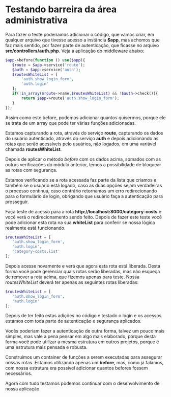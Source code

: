 # Testando barreira da área administrativa

Para fazer o teste poderíamos adicionar o código, que vamos criar, em qualquer arquivo que tivesse acesso a instância **$app**, mas achomos que faz mais sentido, por fazer parte de autenticação, que ficasse no arquivo **src/controllers/auth.php**. Veja a aplicação do middleware abaixo:

```php
$app->before(function () use($app){
   $route = $app->service('route');
   $auth = $app->service('auth');
   $routesWhiteList = [
       'auth.show_login_form',
       'auth.login'
   ];
   if(!in_array($route->name,$routesWhiteList) && !$auth->check()){
       return $app->route('auth.show_login_form');
   }
});
```

Assim como este before, podemos adicionar quantos quisermos, porque ele se trata de um array que pode ter várias funções adicionadas.

Estamos capturando a rota, através do serviço **route**, capturando os dados do usuário autenticado, através do serviço **auth** e depois adicionando as rotas que serão acessíveis pelo usuários, não logados, em uma variável chamada **routesWhiteList**.

Depois de aplicar o método *before* com os dados acima, somados com as outras verificações do módulo anterior, temos a possibilidade de bloquear as rotas com segurança.

Estamos verificando se a rota acessada faz parte da lista que criamos e também se o usuário está logado, caso as duas opções sejam verdadeiras o processo continua, caso contrário retornamos um erro redirecionando para o formulário de login, obrigando que usuário faça a autenticação para prosseguir.

Faça teste de acesso para a rota **http://localhost:8000/category-costs** e você verá o redirecionamento sendo feito. Depois de fazer este teste você pode adicionar esta rota na sua **whiteList** para conferir se nossa lógica realmente está funcionando.

```php
$routesWhiteList = [
   'auth.show_login_form',
   'auth.login',
   'category-costs.list'
];
```

Depois acesse novamente e verá que agora esta rota está liberada. Desta forma você pode gerenciar quais rotas serão liberadas, mas não esqueça de remover a rota acima, que fizemos apenas para teste. Nossa *routesWhiteList* deverá ter apenas as seguintes rotas liberadas:

```php
$routesWhiteList = [
   'auth.show_login_form',
   'auth.login'
];
```

Depois de ter feito estas adições no código e testado o login e os acessos estamos com toda parte de autenticação e segurança aplicados.

Vocês poderiam fazer a autenticação de outra forma, talvez um pouco mais simples, mas vale a pena pensar em algo mais elaborado, porque desta forma você pode utilizar a mesma estrutura em outros projetos, porque é uma estrutura mais pensada e robusta.

Construímos um container de funções a serem executadas para assegurar nossas rotas. Estamos utilizando apenas um **before**, mas, como já falamos, com nossa estrutura era possível adicionar quantos befores fossem necessários.

Agora com tudo testamos podemos continuar com o desenvolvimento de nossa aplicação.